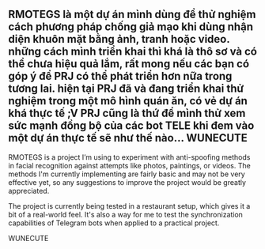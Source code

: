 RMOTEGS là một dự án mình dùng để thử nghiệm cách phương pháp chống giả mạo khi dùng nhận diện khuôn mặt bằng ảnh, tranh hoặc video.
những cách mình triển khai thì khá là thô sơ và có thể chưa hiệu quả lắm, rất mong nếu các bạn có góp ý để PRJ có thể phát triển hơn nữa trong tương lai.
hiện tại PRJ đã và đang triển khai thử nghiệm trong một mô hình quán ăn, có vẻ dự án khá thực tế ;V
PRJ cũng là thứ để mình thử xem sức mạnh đồng bộ của các bot TELE khi đem vào một dự án thực tế sẽ như thế nào...
WUNECUTE
----------------------------------------------------------------------------------------------------------------------
RMOTEGS is a project I’m using to experiment with anti-spoofing methods in facial recognition against attempts like photos, paintings, or videos. The methods I'm currently implementing are fairly basic and may not be very effective yet, so any suggestions to improve the project would be greatly appreciated.

The project is currently being tested in a restaurant setup, which gives it a bit of a real-world feel. It's also a way for me to test the synchronization capabilities of Telegram bots when applied to a practical project.

WUNECUTE
